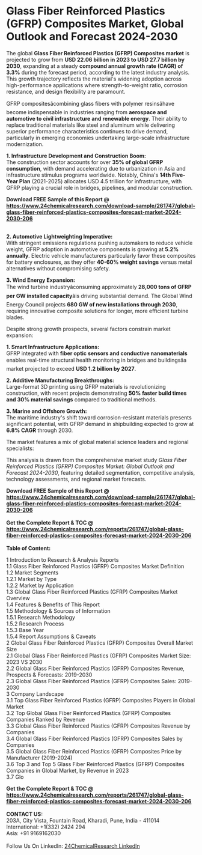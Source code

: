 <h1>Glass Fiber Reinforced Plastics (GFRP) Composites Market, Global Outlook and Forecast 2024-2030</h1><p>The global <strong>Glass Fiber Reinforced Plastics (GFRP) Composites market</strong> is projected to grow from <strong>USD 22.06 billion in 2023 to USD 27.7 billion by 2030</strong>, expanding at a steady <strong>compound annual growth rate (CAGR) of 3.3%</strong> during the forecast period, according to the latest industry analysis. This growth trajectory reflects the material's widening adoption across high-performance applications where strength-to-weight ratio, corrosion resistance, and design flexibility are paramount.</p><p>GFRP compositesâcombining glass fibers with polymer resinsâhave become indispensable in industries ranging from <strong>aerospace and automotive to civil infrastructure and renewable energy</strong>. Their ability to replace traditional materials like steel and aluminum while delivering superior performance characteristics continues to drive demand, particularly in emerging economies undertaking large-scale infrastructure modernization.</p><p><strong>1. Infrastructure Development and Construction Boom:</strong><br>
The construction sector accounts for over <strong>35% of global GFRP consumption</strong>, with demand accelerating due to urbanization in Asia and infrastructure stimulus programs worldwide. Notably, China's <strong>14th Five-Year Plan</strong> (2021-2025) allocates USD 4.5 trillion for infrastructure, with GFRP playing a crucial role in bridges, pipelines, and modular construction.</p><div><b>Download FREE Sample of this Report @ 
            <a href="https://www.24chemicalresearch.com/download-sample/261747/global-glass-fiber-reinforced-plastics-composites-forecast-market-2024-2030-206">
            https://www.24chemicalresearch.com/download-sample/261747/global-glass-fiber-reinforced-plastics-composites-forecast-market-2024-2030-206</a></b></div><br><p><strong>2. Automotive Lightweighting Imperative:</strong><br>
With stringent emissions regulations pushing automakers to reduce vehicle weight, GFRP adoption in automotive components is growing at <strong>5.2% annually</strong>. Electric vehicle manufacturers particularly favor these composites for battery enclosures, as they offer <strong>40-60% weight savings</strong> versus metal alternatives without compromising safety.</p><p><strong>3. Wind Energy Expansion:</strong><br>
The wind turbine industryâconsuming approximately <strong>28,000 tons of GFRP per GW installed capacity</strong>âis driving substantial demand. The Global Wind Energy Council projects <strong>680 GW of new installations through 2030</strong>, requiring innovative composite solutions for longer, more efficient turbine blades.</p><p>Despite strong growth prospects, several factors constrain market expansion:</p><p><strong>1. Smart Infrastructure Applications:</strong><br>
GFRP integrated with <strong>fiber optic sensors and conductive nanomaterials</strong> enables real-time structural health monitoring in bridges and buildingsâa market projected to exceed <strong>USD 1.2 billion by 2027</strong>.</p><p><strong>2. Additive Manufacturing Breakthroughs:</strong><br>
Large-format 3D printing using GFRP materials is revolutionizing construction, with recent projects demonstrating <strong>50% faster build times and 30% material savings</strong> compared to traditional methods.</p><p><strong>3. Marine and Offshore Growth:</strong><br>
The maritime industry's shift toward corrosion-resistant materials presents significant potential, with GFRP demand in shipbuilding expected to grow at <strong>6.8% CAGR</strong> through 2030.</p><p>The market features a mix of global material science leaders and regional specialists:</p><p>This analysis is drawn from the comprehensive market study <em>Glass Fiber Reinforced Plastics (GFRP) Composites Market: Global Outlook and Forecast 2024-2030</em>, featuring detailed segmentation, competitive analysis, technology assessments, and regional market forecasts.</p><div><b>Download FREE Sample of this Report @ 
            <a href="https://www.24chemicalresearch.com/download-sample/261747/global-glass-fiber-reinforced-plastics-composites-forecast-market-2024-2030-206">
            https://www.24chemicalresearch.com/download-sample/261747/global-glass-fiber-reinforced-plastics-composites-forecast-market-2024-2030-206</a></b></div><br><div><b>Get the Complete Report & TOC @ 
            <a href="https://www.24chemicalresearch.com/reports/261747/global-glass-fiber-reinforced-plastics-composites-forecast-market-2024-2030-206">
            https://www.24chemicalresearch.com/reports/261747/global-glass-fiber-reinforced-plastics-composites-forecast-market-2024-2030-206</a></b></div><br>
            <b>Table of Content:</b><p>1 Introduction to Research & Analysis Reports<br />
    1.1 Glass Fiber Reinforced Plastics (GFRP) Composites Market Definition<br />
    1.2 Market Segments<br />
        1.2.1 Market by Type<br />
        1.2.2 Market by Application<br />
    1.3 Global Glass Fiber Reinforced Plastics (GFRP) Composites Market Overview<br />
    1.4 Features & Benefits of This Report<br />
    1.5 Methodology & Sources of Information<br />
        1.5.1 Research Methodology<br />
        1.5.2 Research Process<br />
        1.5.3 Base Year<br />
        1.5.4 Report Assumptions & Caveats<br />
2 Global Glass Fiber Reinforced Plastics (GFRP) Composites Overall Market Size<br />
    2.1 Global Glass Fiber Reinforced Plastics (GFRP) Composites Market Size: 2023 VS 2030<br />
    2.2 Global Glass Fiber Reinforced Plastics (GFRP) Composites Revenue, Prospects & Forecasts: 2019-2030<br />
    2.3 Global Glass Fiber Reinforced Plastics (GFRP) Composites Sales: 2019-2030<br />
3 Company Landscape<br />
    3.1 Top Glass Fiber Reinforced Plastics (GFRP) Composites Players in Global Market<br />
    3.2 Top Global Glass Fiber Reinforced Plastics (GFRP) Composites Companies Ranked by Revenue<br />
    3.3 Global Glass Fiber Reinforced Plastics (GFRP) Composites Revenue by Companies<br />
    3.4 Global Glass Fiber Reinforced Plastics (GFRP) Composites Sales by Companies<br />
    3.5 Global Glass Fiber Reinforced Plastics (GFRP) Composites Price by Manufacturer (2019-2024)<br />
    3.6 Top 3 and Top 5 Glass Fiber Reinforced Plastics (GFRP) Composites Companies in Global Market, by Revenue in 2023<br />
    3.7 Glo</p><div><b>Get the Complete Report & TOC @ 
            <a href="https://www.24chemicalresearch.com/reports/261747/global-glass-fiber-reinforced-plastics-composites-forecast-market-2024-2030-206">
            https://www.24chemicalresearch.com/reports/261747/global-glass-fiber-reinforced-plastics-composites-forecast-market-2024-2030-206</a></b></div><br><b>CONTACT US:</b><br>
            203A, City Vista, Fountain Road, Kharadi, Pune, India - 411014<br>
            International: +1(332) 2424 294<br>
            Asia: +91 9169162030 <br><br>
            Follow Us On LinkedIn: <a href="https://www.linkedin.com/company/24chemicalresearch/">24ChemicalResearch LinkedIn</a>